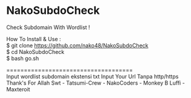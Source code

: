 # NakoSubdoCheck
Check Subdomain With Wordlist !

How To Install & Use :
</br>$ git clone https://github.com/nako48/NakoSubdoCheck
</br>$ cd NakoSubdoCheck
</br>$ bash go.sh

====================================</br>
Input wordlist subdomain ekstensi txt
Input Your Url Tanpa http/https
</br>
Thank's For Allah Swt - Tatsumi-Crew - NakoCoders - Monkey B Luffi - Maxteroit

